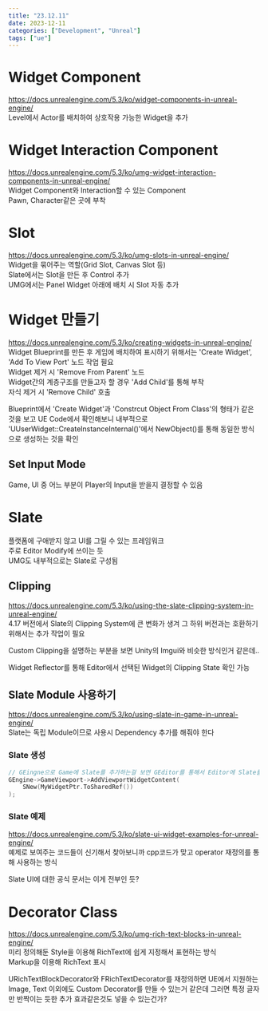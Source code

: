 ```yaml
---
title: "23.12.11"
date: 2023-12-11
categories: ["Development", "Unreal"]
tags: ["ue"]
---
```

# Widget Component
https://docs.unrealengine.com/5.3/ko/widget-components-in-unreal-engine/
<br>
Level에서 Actor를 배치하여 상호작용 가능한 Widget을 추가

# Widget Interaction Component
https://docs.unrealengine.com/5.3/ko/umg-widget-interaction-components-in-unreal-engine/
<br>
Widget Component와 Interaction할 수 있는 Component
<br>
Pawn, Character같은 곳에 부착

# Slot
https://docs.unrealengine.com/5.3/ko/umg-slots-in-unreal-engine/
<br>
Widget을 묶어주는 역할(Grid Slot, Canvas Slot 등)
<br>
Slate에서는 Slot을 만든 후 Control 추가
<br>
UMG에서는 Panel Widget 아래에 배치 시 Slot 자동 추가

# Widget 만들기
https://docs.unrealengine.com/5.3/ko/creating-widgets-in-unreal-engine/
<br>
Widget Blueprint를 만든 후 게임에 배치하여 표시하기 위해서는 'Create Widget', 'Add To View Port' 노드 작업 필요
<br>
Widget 제거 시 'Remove From Parent' 노드
<br>
Widget간의 계층구조를 만들고자 할 경우 'Add Child'를 통해 부착
<br>
자식 제거 시 'Remove Child' 호출

Blueprint에서 'Create Widget'과 'Constrcut Object From Class'의 형태가 같은것을 보고 UE Code에서 확인해보니 내부적으로 'UUserWidget::CreateInstanceInternal()'에서 NewObject()를 통해 동일한 방식으로 생성하는 것을 확인

## Set Input Mode
Game, UI 중 어느 부분이 Player의 Input을 받을지 결정할 수 있음

# Slate
플랫폼에 구애받지 않고 UI를 그릴 수 있는 프레임워크
<br>
주로 Editor Modify에 쓰이는 듯
<br>
UMG도 내부적으로는 Slate로 구성됨

## Clipping
https://docs.unrealengine.com/5.3/ko/using-the-slate-clipping-system-in-unreal-engine/
<br>
4.17 버전에서 Slate의 Clipping System에 큰 변화가 생겨 그 하위 버전과는 호환하기 위해서는 추가 작업이 필요

Custom Clipping을 설명하는 부분을 보면 Unity의 Imgui와 비슷한 방식인거 같은데..

Widget Reflector를 통해 Editor에서 선택된 Widget의 Clipping State 확인 가능

## Slate Module 사용하기
https://docs.unrealengine.com/5.3/ko/using-slate-in-game-in-unreal-engine/
<br>
Slate는 독립 Module이므로 사용시 Dependency 추가를 해줘야 한다

### Slate 생성
```cpp
// GEingne으로 Game에 Slate를 추가하는걸 보면 GEditor를 통해서 Editor에 Slate를 추가하는것도 가능할 듯?
GEngine->GameViewport->AddViewportWidgetContent(
    SNew(MyWidgetPtr.ToSharedRef())
);
```

### Slate 예제
https://docs.unrealengine.com/5.3/ko/slate-ui-widget-examples-for-unreal-engine/
<br>
예제로 보여주는 코드들이 신기해서 찾아보니까 cpp코드가 맞고 operator 재정의를 통해 사용하는 방식

Slate UI에 대한 공식 문서는 이게 전부인 듯?

# Decorator Class
https://docs.unrealengine.com/5.3/ko/umg-rich-text-blocks-in-unreal-engine/
<br>
미리 정의해둔 Style을 이용해 RichText에 쉽게 지정해서 표현하는 방식
<br>
Markup을 이용해 RichText 표시

URichTextBlockDecorator와 FRichTextDecorator를 재정의하면 UE에서 지원하는 Image, Text 이외에도 Custom Decorator를 만들 수 있는거 같은데 그러면 특정 글자만 반짝이는 듯한 추가 효과같은것도 넣을 수 있는건가?